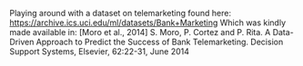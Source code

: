 Playing around with a dataset on telemarketing found here:
https://archive.ics.uci.edu/ml/datasets/Bank+Marketing
Which was kindly made available in:
[Moro et al., 2014] S. Moro, P. Cortez and P. Rita. A Data-Driven Approach to Predict the Success of Bank Telemarketing. Decision Support Systems, Elsevier, 62:22-31, June 2014
